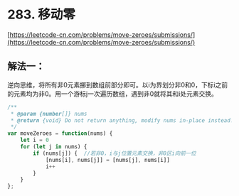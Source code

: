# 283. 移动零

[https://leetcode-cn.com/problems/move-zeroes/submissions/](https://leetcode-cn.com/problems/move-zeroes/submissions/)

## 解法一：

逆向思维，将所有非0元素挪到数组前部分即可。以i为界划分非0和0，下标i之前的元素均为非0。用一个游标j一次遍历数组，遇到非0就将其和i处元素交换。

```javascript
/**
 * @param {number[]} nums
 * @return {void} Do not return anything, modify nums in-place instead.
 */
var moveZeroes = function(nums) {
    let i = 0
    for (let j in nums) {
        if (nums[j]) {  //若非0，i与j位置元素交换，非0区i向前一位
            [nums[i], nums[j]] = [nums[j], nums[i]]
            i++
        }
    }
};
```

